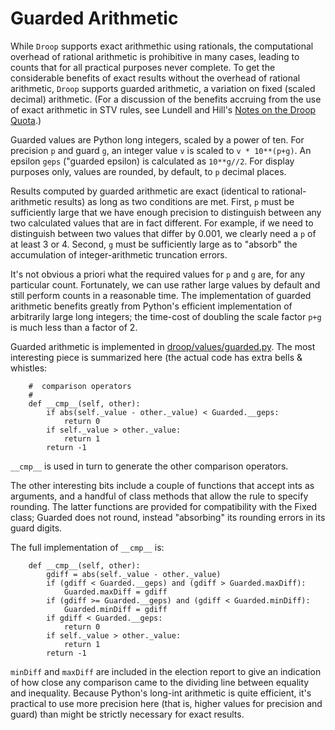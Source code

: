 # Guarded Arithmetic #

While `Droop` supports exact arithmethic using rationals, the computational overhead of rational arithmetic is prohibitive in many cases, leading to counts that for all practical purposes never complete. To get the considerable benefits of exact results without the overhead of rational arithmetic, `Droop` supports guarded arithmetic, a variation on fixed (scaled decimal) arithmetic. (For a discussion of the benefits accruing from the use of exact arithmetic in STV rules, see Lundell and Hill's [Notes on the Droop Quota](http://www.votingmatters.org.uk/ISSUE24/I24P2.pdf).)

Guarded values are Python long integers, scaled by a power of ten. For precision `p` and guard `g`, an integer value `v` is scaled to `v * 10**(p+g)`.  An epsilon `geps` ("guarded epsilon) is calculated as `10**g//2`. For display purposes only, values are rounded, by default, to `p` decimal places.

Results computed by guarded arithmetic are exact (identical to rational-arithmetic results) as long as two conditions are met. First, `p` must be sufficiently large that we have enough precision to distinguish between any two calculated values that are in fact different. For example, if we need to distinguish between two values that differ by 0.001, we clearly need a `p` of at least 3 or 4. Second, `g` must be sufficiently large as to "absorb" the accumulation of integer-arithmetic truncation errors.

It's not obvious a priori what the required values for `p` and `g` are, for any particular count. Fortunately, we can use rather large values by default and still perform counts in a reasonable time. The implementation of guarded arithmetic benefits greatly from Python's efficient implementation of arbitrarily large long integers; the time-cost of doubling the scale factor `p+g` is much less than a factor of 2.

Guarded arithmetic is implemented in [droop/values/guarded.py](http://code.google.com/p/droop/source/browse/droop/values/guarded.py). The most interesting piece is summarized here (the actual code has extra bells & whistles:

```
    #  comparison operators
    #
    def __cmp__(self, other):
        if abs(self._value - other._value) < Guarded.__geps:
            return 0
        if self._value > other._value:
            return 1
        return -1
```

`__cmp__` is used in turn to generate the other comparison operators.

The other interesting bits include a couple of functions that accept ints as arguments, and a handful of class methods that allow the rule to specify rounding. The latter functions are provided for compatibility with the Fixed class; Guarded does not round, instead "absorbing" its rounding errors in its guard digits.

The full implementation of `__cmp__` is:

```
    def __cmp__(self, other):
        gdiff = abs(self._value - other._value)
        if (gdiff < Guarded.__geps) and (gdiff > Guarded.maxDiff):
            Guarded.maxDiff = gdiff
        if (gdiff >= Guarded.__geps) and (gdiff < Guarded.minDiff):
            Guarded.minDiff = gdiff
        if gdiff < Guarded.__geps:
            return 0
        if self._value > other._value:
            return 1
        return -1
```

`minDiff` and `maxDiff` are included in the election report to give an indication of how close any comparison came to the dividing line between equality and inequality. Because Python's long-int arithmetic is quite efficient, it's practical to use more precision here (that is, higher values for precision and guard) than might be strictly necessary for exact results.